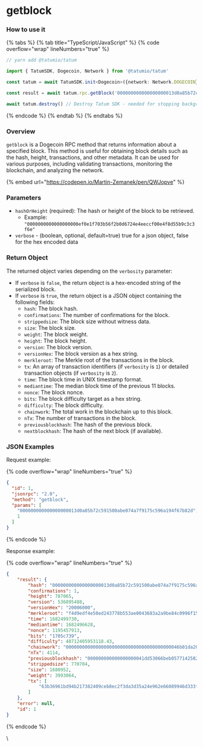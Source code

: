 # getblock

### How to use it

{% tabs %}
{% tab title="TypeScript/JavaScript" %}
{% code overflow="wrap" lineNumbers="true" %}
```typescript
// yarn add @tatumio/tatum

import { TatumSDK, Dogecoin, Network } from '@tatumio/tatum'

const tatum = await TatumSDK.init<Dogecoin>({network: Network.DOGECOIN})

const result = await tatum.rpc.getBlock('000000000000000000013d0a85b72c591500abe074a7f9175c596a194f67b82d')

await tatum.destroy() // Destroy Tatum SDK - needed for stopping background jobs
```
{% endcode %}
{% endtab %}
{% endtabs %}

### Overview

`getblock` is a Dogecoin RPC method that returns information about a specified block. This method is useful for obtaining block details such as the hash, height, transactions, and other metadata. It can be used for various purposes, including validating transactions, monitoring the blockchain, and analyzing the network.

{% embed url="https://codepen.io/Martin-Zemanek/pen/QWJopve" %}

### Parameters

* `hashOrHeight` (required): The hash or height of the block to be retrieved.
  * Example: `"0000000000000000000ef0e1f703b56f2b0d6724e4eeccf00e4f8d55b9c3c3f6e"`
* `verbose` - (boolean, optional, default=true) true for a json object, false for the hex encoded data

### Return Object

The returned object varies depending on the `verbosity` parameter:

* If `verbose` is `false`, the return object is a hex-encoded string of the serialized block.
* If `verbose` is `true`, the return object is a JSON object containing the following fields:
  * `hash`: The block hash.
  * `confirmations`: The number of confirmations for the block.
  * `strippedsize`: The block size without witness data.
  * `size`: The block size.
  * `weight`: The block weight.
  * `height`: The block height.
  * `version`: The block version.
  * `versionHex`: The block version as a hex string.
  * `merkleroot`: The Merkle root of the transactions in the block.
  * `tx`: An array of transaction identifiers (if `verbosity` is `1`) or detailed transaction objects (if `verbosity` is `2`).
  * `time`: The block time in UNIX timestamp format.
  * `mediantime`: The median block time of the previous 11 blocks.
  * `nonce`: The block nonce.
  * `bits`: The block difficulty target as a hex string.
  * `difficulty`: The block difficulty.
  * `chainwork`: The total work in the blockchain up to this block.
  * `nTx`: The number of transactions in the block.
  * `previousblockhash`: The hash of the previous block.
  * `nextblockhash`: The hash of the next block (if available).

### JSON Examples

Request example:

{% code overflow="wrap" lineNumbers="true" %}
```json
{
  "id": 1,
  "jsonrpc": "2.0",
  "method": "getblock",
  "params": [
    "000000000000000000013d0a85b72c591500abe074a7f9175c596a194f67b82d",
    1
  ]
}
```
{% endcode %}

Response example:

{% code overflow="wrap" lineNumbers="true" %}
```json
{
    "result": {
        "hash": "000000000000000000013d0a85b72c591500abe074a7f9175c596a194f67b82d",
        "confirmations": 1,
        "height": 787065,
        "version": 536895488,
        "versionHex": "20006000",
        "merkleroot": "f4d9edf4e50ed243778b553ae0043683a2a9be84c0996f15b30e2e282e6bd2d8",
        "time": 1682499730,
        "mediantime": 1682496628,
        "nonce": 1195457913,
        "bits": "1705c739",
        "difficulty": 48712405953118.43,
        "chainwork": "000000000000000000000000000000000000000046b01da204f6db69fc714174",
        "nTx": 4114,
        "previousblockhash": "000000000000000000041dd53066beb0577142582ec56573b5260d915311c773",
        "strippedsize": 770704,
        "size": 1680952,
        "weight": 3993064,
        "tx": [
            "63b36961bd94b217382409ceb8ec2f3da3d35a24e962e66089946d333f1af82b"
        ]
    },
    "error": null,
    "id": 1
}
```
{% endcode %}

\
